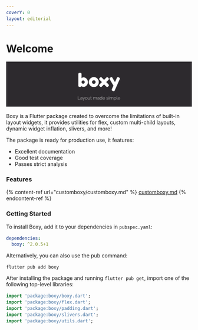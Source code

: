```yaml
---
coverY: 0
layout: editorial
---
```


# Welcome



![](<.gitbook/assets/zncIM (1).png>)

Boxy is a Flutter package created to overcome the limitations of built-in layout widgets, it provides utilities for flex, custom multi-child layouts, dynamic widget inflation, slivers, and more!

The package is ready for production use, it features:

* Excellent documentation
* Good test coverage
* Passes strict analysis

### Features

{% content-ref url="customboxy/customboxy.md" %}
[customboxy.md](customboxy/customboxy.md)
{% endcontent-ref %}

### Getting Started

To install Boxy, add it to your dependencies in `pubspec.yaml`:

```yaml
dependencies:
  boxy: ^2.0.5+1
```

Alternatively, you can also use the pub command:

```
flutter pub add boxy
```

After installing the package and running `flutter pub get`, import one of the following top-level libraries:

```dart
import 'package:boxy/boxy.dart';
import 'package:boxy/flex.dart';
import 'package:boxy/padding.dart';
import 'package:boxy/slivers.dart';
import 'package:boxy/utils.dart';
```
